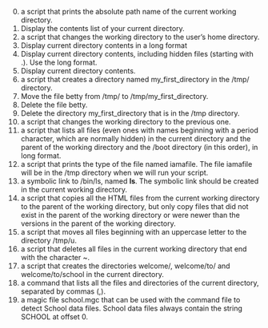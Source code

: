 0. a script that prints the absolute path name of the current working directory.
1. Display the contents list of your current directory.
2. a script that changes the working directory to the user’s home directory.
3. Display current directory contents in a long format
4. Display current directory contents, including hidden files (starting with .). Use the long format.
5. Display current directory contents.
6. a script that creates a directory named my_first_directory in the /tmp/ directory.
7. Move the file betty from /tmp/ to /tmp/my_first_directory.
8. Delete the file betty.
9. Delete the directory my_first_directory that is in the /tmp directory.
10. a script that changes the working directory to the previous one.
11. a script that lists all files (even ones with names beginning with a period character, which are normally hidden) in the current directory and the parent of the working directory and the /boot directory (in this order), in long format.
12. a script that prints the type of the file named iamafile. The file iamafile will be in the /tmp directory when we will run your script.
13. a symbolic link to /bin/ls, named __ls__. The symbolic link should be created in the current working directory.
14. a script that copies all the HTML files from the current working directory to the parent of the working directory, but only copy files that did not exist in the parent of the working directory or were newer than the versions in the parent of the working directory.
15. a script that moves all files beginning with an uppercase letter to the directory /tmp/u.
16. a script that deletes all files in the current working directory that end with the character ~.
17. a script that creates the directories welcome/, welcome/to/ and welcome/to/school in the current directory.
18. a command that lists all the files and directories of the current directory, separated by commas (,).
19. a magic file school.mgc that can be used with the command file to detect School data files. School data files always contain the string SCHOOL at offset 0.

